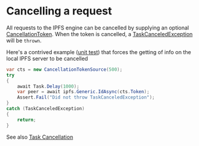 # Cancelling a request

All requests to the IPFS engine can be cancelled by supplying 
an optional [CancellationToken](xref:System.Threading.CancellationToken).  When 
the token is cancelled, 
a [TaskCanceledException](xref:System.Threading.Tasks.TaskCanceledException) 
will be `thrown`.

Here's a contrived example ([unit test](https://github.com/richardschneider/net-ipfs-api/blob/cancellation/test/CoreApi/CancellationTest.cs)) 
that forces the getting of info on the local IPFS server to be cancelled

```cs
var cts = new CancellationTokenSource(500);
try
{
	await Task.Delay(1000);
	var peer = await ipfs.Generic.IdAsync(cts.Token);
	Assert.Fail("Did not throw TaskCanceledException");
}
catch (TaskCanceledException)
{
	return;
}
```

See also [Task Cancellation](https://docs.microsoft.com/en-us/dotnet/standard/parallel-programming/task-cancellation)
